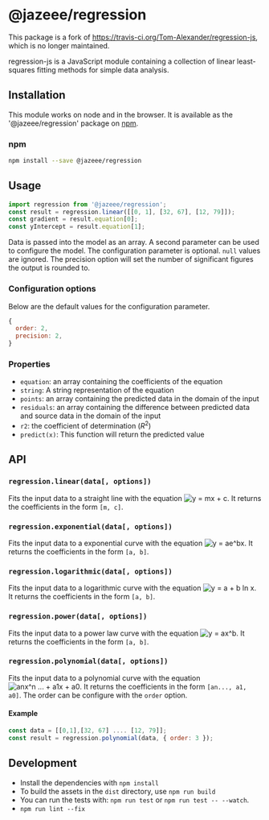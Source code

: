 # @jazeee/regression

This package is a fork of <https://travis-ci.org/Tom-Alexander/regression-js>, which is no longer maintained.

regression-js is a JavaScript module containing a collection of linear least-squares fitting methods for simple data analysis.

## Installation

This module works on node and in the browser. It is available as the '@jazeee/regression' package on [npm](https://www.npmjs.com/package/@jazeee/regression).

### npm

```bash
npm install --save @jazeee/regression
```

## Usage

```javascript
import regression from '@jazeee/regression';
const result = regression.linear([[0, 1], [32, 67], [12, 79]]);
const gradient = result.equation[0];
const yIntercept = result.equation[1];
```

Data is passed into the model as an array. A second parameter can be used to configure the model. The configuration parameter is optional. `null` values are ignored. The precision option will set the number of significant figures the output is rounded to.

### Configuration options

Below are the default values for the configuration parameter.

```javascript
{
  order: 2,
  precision: 2,
}
```

### Properties

- `equation`: an array containing the coefficients of the equation
- `string`: A string representation of the equation
- `points`: an array containing the predicted data in the domain of the input
- `residuals`: an array containing the difference between predicted data and source data in the domain of the input
- `r2`: the coefficient of determination (<i>R</i><sup>2</sup>)
- `predict(x)`: This function will return the predicted value

## API

### `regression.linear(data[, options])`

Fits the input data to a straight line with the equation ![y = mx + c](http://mathurl.com/ycqyhets.png). It returns the coefficients in the form `[m, c]`.

### `regression.exponential(data[, options])`

Fits the input data to a exponential curve with the equation ![y = ae^bx](http://mathurl.com/zuys53z.png). It returns the coefficients in the form `[a, b]`.

### `regression.logarithmic(data[, options])`

Fits the input data to a logarithmic curve with the equation ![y = a + b ln x](http://mathurl.com/zye394m.png). It returns the coefficients in the form `[a, b]`.

### `regression.power(data[, options])`

Fits the input data to a power law curve with the equation ![y = ax^b](http://mathurl.com/gojkazs.png). It returns the coefficients in the form `[a, b]`.

### `regression.polynomial(data[, options])`

Fits the input data to a polynomial curve with the equation ![anx^n ... + a1x + a0](http://mathurl.com/hxz543o.png). It returns the coefficients in the form `[an..., a1, a0]`. The order can be configure with the `order` option.

#### Example

```javascript
const data = [[0,1],[32, 67] .... [12, 79]];
const result = regression.polynomial(data, { order: 3 });
```

## Development

- Install the dependencies with `npm install`
- To build the assets in the `dist` directory, use `npm run build`
- You can run the tests with: `npm run test` or `npm run test -- --watch`.
- `npm run lint --fix`
